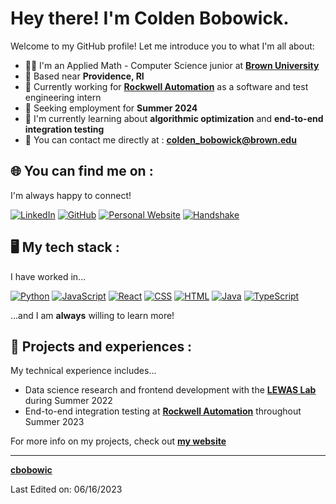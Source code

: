# Hey there! I'm Colden Bobowick.

Welcome to my GitHub profile! Let me introduce you to what I'm all about:
  
- 👨‍🔧 I'm an Applied Math - Computer Science junior at [**Brown University**](https://www.brown.edu/)
- 📍 Based near **Providence, RI**
- 🏢 Currently working for [**Rockwell Automation**](https://www.rockwellautomation.com/en-us.html) as a software and test engineering intern
- 🔮 Seeking employment for **Summer 2024**
- 🌱 I'm currently learning about **algorithmic optimization** and **end-to-end integration testing**
- 📮 You can contact me directly at : **colden_bobowick@brown.edu**

## 🌐 You can find me on :
I'm always happy to connect!

[![LinkedIn](https://img.shields.io/badge/-LinkedIn-0077B5?logo=linkedin&logoColor=white)](https://www.linkedin.com/in/colden-bobowick/)
[![GitHub](https://img.shields.io/badge/-GitHub-181717?logo=github&logoColor=white)](https://github.com/cbobowic/)
[![Personal Website](https://img.shields.io/badge/-Personal%20Website-4285F4?logo=google-chrome&logoColor=white)](https://www.coldenbobowick.com/)
[![Handshake](https://img.shields.io/badge/-Handshake-000000?logo=handshake&logoColor=white)]([https://joinhandshake.com/](https://app.joinhandshake.com/stu/users/33156140))


## 🖥️ My tech stack :
I have worked in...

[![Python](https://img.shields.io/badge/-Python-blue?logo=python&logoColor=white)](https://www.python.org/)
[![JavaScript](https://img.shields.io/badge/-JavaScript-yellow?logo=javascript&logoColor=white)](https://developer.mozilla.org/en-US/docs/Web/JavaScript)
[![React](https://img.shields.io/badge/-React-61DAFB?logo=react&logoColor=white)](https://reactjs.org/)
[![CSS](https://img.shields.io/badge/-CSS3-1572B6?logo=css3&logoColor=white)](https://developer.mozilla.org/en-US/docs/Web/CSS)
[![HTML](https://img.shields.io/badge/-HTML5-E34F26?logo=html5&logoColor=white)](https://developer.mozilla.org/en-US/docs/Web/HTML)
[![Java](https://img.shields.io/badge/-Java-007396?logo=java&logoColor=white)](https://www.oracle.com/java/)
[![TypeScript](https://img.shields.io/badge/-TypeScript-3178C6?logo=typescript&logoColor=white)](https://www.typescriptlang.org/)

...and I am **always** willing to learn more!


## 🚧 Projects and experiences :

My technical experience includes...
- Data science research and frontend development with the [**LEWAS Lab**](http://lewas.ictas.vt.edu/) during Summer 2022
- End-to-end integration testing at [**Rockwell Automation**](https://www.rockwellautomation.com/en-us.html) throughout Summer 2023

For more info on my projects, check out [**my website**](https://www.coldenbobowick.com/#/projects/)

------
[**cbobowic**](https://github.com/cbobowic)

Last Edited on: 06/16/2023 
